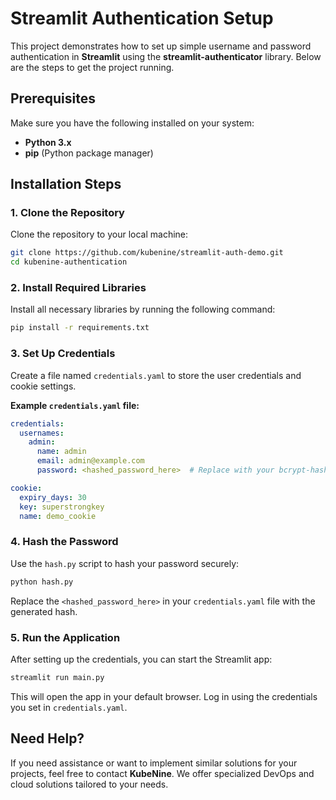 
# Streamlit Authentication Setup

This project demonstrates how to set up simple username and password authentication in **Streamlit** using the **streamlit-authenticator** library. Below are the steps to get the project running.

## Prerequisites

Make sure you have the following installed on your system:

- **Python 3.x**
- **pip** (Python package manager)

## Installation Steps

### 1. Clone the Repository

Clone the repository to your local machine:

```bash
git clone https://github.com/kubenine/streamlit-auth-demo.git
cd kubenine-authentication
```

### 2. Install Required Libraries

Install all necessary libraries by running the following command:

```bash
pip install -r requirements.txt
```

### 3. Set Up Credentials

Create a file named `credentials.yaml` to store the user credentials and cookie settings.

**Example `credentials.yaml` file:**

```yaml
credentials:
  usernames:
    admin:
      name: admin
      email: admin@example.com
      password: <hashed_password_here>  # Replace with your bcrypt-hashed password

cookie:
  expiry_days: 30
  key: superstrongkey
  name: demo_cookie
```

### 4. Hash the Password

Use the `hash.py` script to hash your password securely:

```bash
python hash.py
```

Replace the `<hashed_password_here>` in your `credentials.yaml` file with the generated hash.

### 5. Run the Application

After setting up the credentials, you can start the Streamlit app:

```bash
streamlit run main.py
```

This will open the app in your default browser. Log in using the credentials you set in `credentials.yaml`.

## Need Help?

If you need assistance or want to implement similar solutions for your projects, feel free to contact **KubeNine**. We offer specialized DevOps and cloud solutions tailored to your needs.
